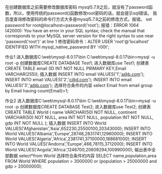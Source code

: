 在创建数据库之前需要修改数据库密码
  mysql5.7.9之后，就没有了password函数，所以，使用传统的password()函数修改root密码的话，就会提示sql错误。
 我百度查询修改密码的命令行方式大多是mysql5.7.9之前的修改方式，报错。
 set password for root@localhost=password('root');
 报错：ERROR 1064 (42000): You have an error in your SQL syntax; 
      check the manual that corresponds to your MySQL server version for the right syntax to use near 'password('root')' at line 1
 修改密码命令：ALTER USER 'root'@'localhost' IDENTIFIED WITH mysql_native_password BY 'r00t';


作业1
  进入数据库C:\web\mysql-8.0.17\bin
  C:\web\mysql-8.0.17\bin>mysql -u root -p
    创建数据库CREATE DATABASE Test1;
    进入数据库use Test1;
    创建表CREATE TABLE email (ID INT NOT NULL PRIMARY KEY,Email VARCHAR(255));
    插入数据 INSERT INTO email VALUES('1','a@b.com');
            INSERT INTO email VALUES('2','c@d.com');
            INSERT INTO email VALUES('3','a@b.com');
     选择符合条件的内容
     select Email from email group by Email having count(Email)>1;
     
作业2
   进入数据库C:\web\mysql-8.0.17\bin
  C:\web\mysql-8.0.17\bin>mysql -u root -p
    创建数据库CREATE DATABASE Test2;
    进入数据库use Test2;
    创建表CREATE TABLE World (
          name VARCHAR(50) NOT NULL,
          continent VARCHAR(50) NOT NULL,
          area INT NOT NULL,
          population INT NOT NULL,
          gdp INT NOT NULL
          );
    插入数据 
            INSERT INTO World
              VALUES('Afghanistan','Asia',652230,25500100,20343000);
            INSERT INTO World 
              VALUES('Albania','Europe',28748,2831741,12960000);
            INSERT INTO World 
              VALUES('Algeria','Africa',2381741,37100000,188681000);
            INSERT INTO World
              VALUES('Andorra','Europe',468,78115,3712000);
            INSERT INTO World
              VALUES('Angola','Africa',1246700,20609294,100990000);
     输出表中全部数据
            select*from World
     选择符合条件的内容
     SELECT name,population,area
     FROM World
     WHERE population > 3000000 or (population > 25000000 and gdp > 20000000);
     
